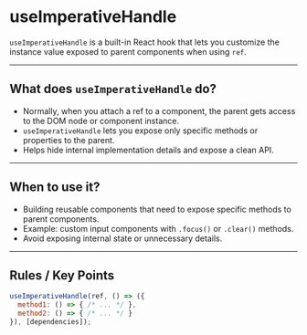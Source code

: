 # useImperativeHandle

`useImperativeHandle` is a built-in React hook that lets you customize the instance value exposed to parent components when using `ref`.

---

## What does `useImperativeHandle` do?

- Normally, when you attach a ref to a component, the parent gets access to the DOM node or component instance.
- `useImperativeHandle` lets you expose only specific methods or properties to the parent.
- Helps hide internal implementation details and expose a clean API.

---

## When to use it?

- Building reusable components that need to expose specific methods to parent components.
- Example: custom input components with `.focus()` or `.clear()` methods.
- Avoid exposing internal state or unnecessary details.

---

## Rules / Key Points

```js
useImperativeHandle(ref, () => ({
  method1: () => { /* ... */ },
  method2: () => { /* ... */ }
}), [dependencies]);
